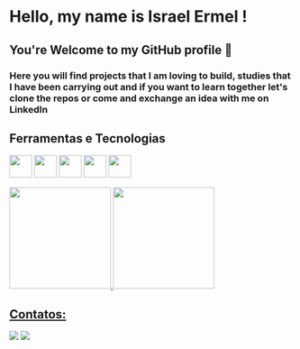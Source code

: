 # Hello, my name is Israel Ermel ! 
## You're Welcome to my GitHub profile 👋
### Here you will find projects that I am loving to build, studies that I have been carrying out and if you want to learn together let's clone the repos or come and exchange an idea with me on LinkedIn

## Ferramentas e Tecnologias
 <img src="https://cdn.jsdelivr.net/gh/devicons/devicon/icons/kotlin/kotlin-original.svg" width="40" height="40"/> <img src="https://cdn.jsdelivr.net/gh/devicons/devicon/icons/git/git-original.svg" width="40" height="40"/> <img src="https://cdn.jsdelivr.net/gh/devicons/devicon/icons/android/android-plain-wordmark.svg" width="40" height="40" /> <img src="https://cdn.jsdelivr.net/gh/devicons/devicon/icons/xcode/xcode-original.svg" width="40" height="40"/>  <img src="https://cdn.jsdelivr.net/gh/devicons/devicon/icons/firebase/firebase-plain-wordmark.svg" width="40" height="40" />


<div>
<a href="https://github.com/israelermel">
<img height="180em" src="https://github-readme-stats.vercel.app/api/top-langs/?username=israelermel&layout=compact&theme=dracula"/>
<img height="180em" src="https://github-readme-stats.vercel.app/api?username=israelermel&count_private=true&show_icons=true&hide=contribs&theme=radical"/>

</div>


## Contatos:

<div>

<a href = "mailto:israelermel@gmail.com"><img src="https://img.shields.io/badge/Gmail-D14836?style=for-the-badge&logo=gmail&logoColor=white" target="_blank"></a>
<a href="https://www.linkedin.com/in/israel-ermel-b243a8b8" target="_blank"><img src="https://img.shields.io/badge/-LinkedIn-%230077B5?style=for-the-badge&logo=linkedin&logoColor=white" target="_blank"></a>   
</div>
